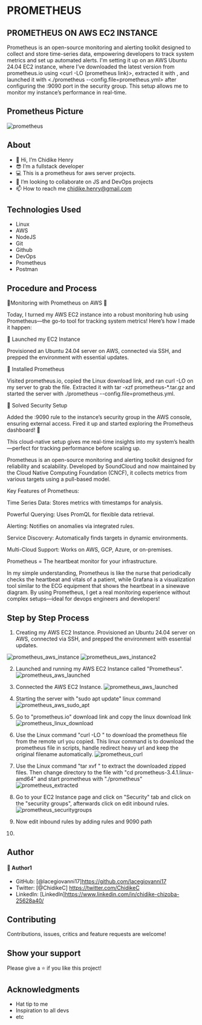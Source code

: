 # PROMETHEUS

## PROMETHEUS ON AWS EC2 INSTANCE
Prometheus is an open-source monitoring and alerting toolkit designed to collect and store time-series data, empowering developers to track system metrics and set up automated alerts. I'm setting it up on an AWS Ubuntu 24.04 EC2 instance, where I’ve downloaded the latest version from prometheus.io using <curl -LO (prometheus link)>, extracted it with <tar xvf>, and launched it with <./prometheus --config.file=prometheus.yml> after configuring the :9090 port in the security group. This setup allows me to monitor my instance’s performance in real-time.
## Prometheus Picture
![prometheus](https://github.com/user-attachments/assets/424c9f0f-bf48-4524-a43a-01371f9a796c)

## About

- 👋 Hi, I’m Chidike Henry
- 😎 I’m a fullstack developer
- 💻 This is a prometheus for aws server projects.
- 💞️ I’m looking to collaborate on JS and DevOps projects
- 📫 How to reach me chidike.henry@gmail.com

## Technologies Used

- Linux
- AWS
- NodeJS
- Git
- Github
- DevOps
- Prometheus
- Postman

## Procedure and Process

🚀Monitoring with Prometheus on AWS 🚀

Today, I turned my AWS EC2 instance into a robust monitoring hub using Prometheus—the go-to tool for tracking system metrics! Here’s how I made it happen:

🔹 Launched my EC2 Instance

Provisioned an Ubuntu 24.04 server on AWS, connected via SSH, and prepped the environment with essential updates.

🔹 Installed Prometheus

Visited prometheus.io, copied the Linux download link, and ran curl -LO <prometheus-link> on my server to grab the file. Extracted it with tar -xzf prometheus-\*.tar.gz and started the server with ./prometheus --config.file=prometheus.yml.

🔹 Solved Security Setup

Added the :9090 rule to the instance’s security group in the AWS console, ensuring external access. Fired it up and started exploring the Prometheus dashboard! 🎯

This cloud-native setup gives me real-time insights into my system’s health—perfect for tracking performance before scaling up.

Prometheus is an open-source monitoring and alerting toolkit designed for reliability and scalability. Developed by SoundCloud and now maintained by the Cloud Native Computing Foundation (CNCF), it collects metrics from various targets using a pull-based model.

Key Features of Prometheus:

Time Series Data: Stores metrics with timestamps for analysis.

Powerful Querying: Uses PromQL for flexible data retrieval.

Alerting: Notifies on anomalies via integrated rules.

Service Discovery: Automatically finds targets in dynamic environments.

Multi-Cloud Support: Works on AWS, GCP, Azure, or on-premises.

Prometheus = The heartbeat monitor for your infrastructure.

In my simple understanding, Prometheus is like the nurse that periodically checks the heartbeat and vitals of a patient, while Grafana is a visualization tool similar to the ECG equipment that shows the heartbeat in a sinewave diagram. By using Prometheus, I get a real monitoring experience without complex setups—ideal for devops engineers and developers!

## Step by Step Process
1. Creating my AWS EC2 Instance. Provisioned an Ubuntu 24.04 server on AWS, connected via SSH, and prepped the environment with essential updates. 

![prometheus_aws_instance](https://github.com/user-attachments/assets/92c3d837-4149-422b-b97f-8f66f82c0f1c)
![prometheus_aws_instance2](https://github.com/user-attachments/assets/a78d169c-9ffa-48ff-a409-d7ee7525152e)

2. Launched and running my AWS EC2 Instance called "Prometheus". 
![prometheus_aws_launched](https://github.com/user-attachments/assets/687aa0f7-1fd4-47c1-96fa-180839bd81ce)

3. Connected the AWS EC2 Instance. 
![prometheus_aws_launched](https://github.com/user-attachments/assets/6ec5a6b2-e4d6-4937-a12f-34182e9abc9c)

4. Starting the server with "sudo apt update" linux command
![prometheus_aws_sudo_apt](https://github.com/user-attachments/assets/0a60bc12-6833-4ad3-83fd-9b977f79c8de)

5. Go to "prometheus.io" download link and copy the linux download link
![prometheus_linux_download](https://github.com/user-attachments/assets/5023015a-dd18-4235-87c7-b636a7078601) 

6. Use the Linux command "curl -LO <url>" to download the prometheus file from the remote url you copied.
   This linux command is to download the prometheus file in scripts, handle redirect heavy url and keep the original filename automatically. 
![prometheus_curl](https://github.com/user-attachments/assets/9e15cdc2-f262-472c-99a8-981e785270c1)

7. Use the Linux command "tar xvf <url>" to extract the downloaded zipped files. Then change directory to the file 
   with "cd prometheus-3.4.1.linux-amd64" and start prometheus with "./prometheus"
![prometheus_extracted](https://github.com/user-attachments/assets/8bad7a1a-410d-4933-9bd5-8dd622375984)

8. Go to your EC2 Instance page and click on "Security" tab and click on the "securiity groups", afterwards click on edit inbound rules.
![prometheus_securitygroups](https://github.com/user-attachments/assets/ab24351c-9e4e-480d-a8a1-488813a0349b)


9. Now edit inbound rules by adding rules and 9090 path
10. 

## Author
#### 👤 Author1

- GitHub: [@lacegiovanni17]https://github.com/lacegiovanni17
- Twitter: [@ChidikeC] https://twitter.com/ChidikeC
- LinkedIn: [LinkedIn]https://www.linkedin.com/in/chidike-chizoba-25628a40/

## Contributing

Contributions, issues, critics and feature requests are welcome!

## Show your support

Please give a ⭐️ if you like this project!

## Acknowledgments

- Hat tip to me
- Inspiration to all devs
- etc

